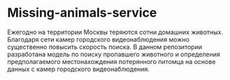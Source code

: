 # Missing-animals-service
Ежегодно на территории Москвы теряются сотни домашних животных. Благодаря сети камер городского видеонаблюдения можно существенно повысить скорость поиска.  В данном репозитории разработана модель по поиску пропавшего животного и определения предполагаемого местонахождения потерянного питомца на основе данных с камер городского видеонаблюдения.
